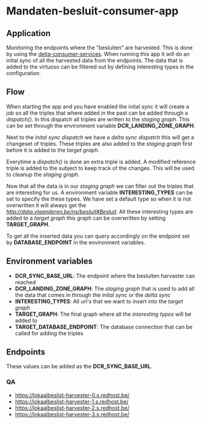 # Mandaten-besluit-consumer-app

## Application

Monitoring the endpoints where the "besluiten" are harvested. This is done by using the [delta-consumer-services](https://github.com/lblod/delta-consumer/blob/master/README.md). When running this app it will do an inital sync of all the harvested data from the endpoints. The data that is added to the virtuoso can be filtered out by defining interesting types in the configuration.

## Flow

When starting the app and you have enabled the inital sync it will create a job so all the triples that where added in the past can be added through a _dispatch()_. In this dispatch all triples are written to the _staging graph_. This can be set through the environment variable **DCR_LANDING_ZONE_GRAPH**.

Next to the _inital sync dispatch_ we have a _delta sync dispatch_ this will get a changeset of triples. These triples are also added to the _staging graph_ first before it is added to the _target graph_.

Everytime a _dispatch()_ is done an extra triple is added. A modified reference triple is added to the subject to keep track of the changes. This will be used to cleanup the _staging graph_.

Now that all the data is in our _staging graph_ we can filter out the triples that are interesting for us. A environment variable **INTERESTING_TYPES** can be set to specify the these types. We have set a default type so when it is not overwritten it will always get the _http://data.vlaanderen.be/ns/besluit#Besluit_. All these interesting types are added to a _target graph_ this graph can be overwritten by setting **TARGET_GRAPH**.

To get all the inserted data you can query accordingly on the endpoint set by **DATABASE_ENDPOINT** in the environment variables.

## Environment variables

- **DCR_SYNC_BASE_URL**: The endpoint where the besluiten harvaster can reached
- **DCR_LANDING_ZONE_GRAPH**: The _staging graph_ that is used to add all the data that comes in through the _inital sync_ or the _delta sync_
- **INTERESTING_TYPES**: All uri's that we want to insert into the _target graph_
- **TARGET_GRAPH**: The final graph where all the _interesting types_ will be added to
- **TARGET_DATABASE_ENDPOINT**: The database connection that can be called for adding the triples

## Endpoints

These values can be added as the **DCR_SYNC_BASE_URL**.

### QA

- https://lokaalbeslist-harvester-0.s.redhost.be/
- https://lokaalbeslist-harvester-1.s.redhost.be/
- https://lokaalbeslist-harvester-2.s.redhost.be/
- https://lokaalbeslist-harvester-3.s.redhost.be/
